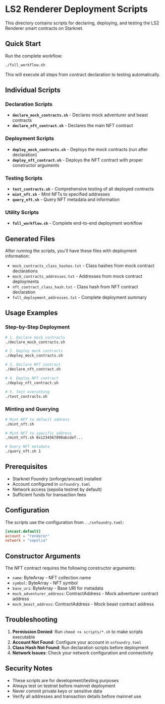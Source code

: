 # LS2 Renderer Deployment Scripts

This directory contains scripts for declaring, deploying, and testing the LS2 Renderer smart contracts on Starknet.

## Quick Start

Run the complete workflow:

```bash
./full_workflow.sh
```

This will execute all steps from contract declaration to testing automatically.

## Individual Scripts

### Declaration Scripts

- **`declare_mock_contracts.sh`** - Declares mock adventurer and beast contracts
- **`declare_nft_contract.sh`** - Declares the main NFT contract

### Deployment Scripts

- **`deploy_mock_contracts.sh`** - Deploys the mock contracts (run after declaration)
- **`deploy_nft_contract.sh`** - Deploys the NFT contract with proper constructor arguments

### Testing Scripts

- **`test_contracts.sh`** - Comprehensive testing of all deployed contracts
- **`mint_nft.sh`** - Mint NFTs to specified addresses
- **`query_nft.sh`** - Query NFT metadata and information

### Utility Scripts

- **`full_workflow.sh`** - Complete end-to-end deployment workflow

## Generated Files

After running the scripts, you'll have these files with deployment information:

- `mock_contracts_class_hashes.txt` - Class hashes from mock contract declarations
- `mock_contracts_addresses.txt` - Addresses from mock contract deployments
- `nft_contract_class_hash.txt` - Class hash from NFT contract declaration
- `full_deployment_addresses.txt` - Complete deployment summary

## Usage Examples

### Step-by-Step Deployment

```bash
# 1. Declare mock contracts
./declare_mock_contracts.sh

# 2. Deploy mock contracts
./deploy_mock_contracts.sh

# 3. Declare NFT contract
./declare_nft_contract.sh

# 4. Deploy NFT contract
./deploy_nft_contract.sh

# 5. Test everything
./test_contracts.sh
```

### Minting and Querying

```bash
# Mint NFT to default address
./mint_nft.sh

# Mint NFT to specific address
./mint_nft.sh 0x1234567890abcdef...

# Query NFT metadata
./query_nft.sh 1
```

## Prerequisites

- Starknet Foundry (snforge/sncast) installed
- Account configured in `snfoundry.toml`
- Network access (sepolia testnet by default)
- Sufficient funds for transaction fees

## Configuration

The scripts use the configuration from `../snfoundry.toml`:

```toml
[sncast.default]
account = "renderer"
network = "sepolia"
```

## Constructor Arguments

The NFT contract requires the following constructor arguments:
- `name`: ByteArray - NFT collection name
- `symbol`: ByteArray - NFT symbol
- `base_uri`: ByteArray - Base URI for metadata
- `mock_adventurer_address`: ContractAddress - Mock adventurer contract address
- `mock_beast_address`: ContractAddress - Mock beast contract address

## Troubleshooting

1. **Permission Denied**: Run `chmod +x scripts/*.sh` to make scripts executable
2. **Account Not Found**: Configure your account in `snfoundry.toml`
3. **Class Hash Not Found**: Run declaration scripts before deployment
4. **Network Issues**: Check your network configuration and connectivity

## Security Notes

- These scripts are for development/testing purposes
- Always test on testnet before mainnet deployment
- Never commit private keys or sensitive data
- Verify all addresses and transaction details before mainnet use